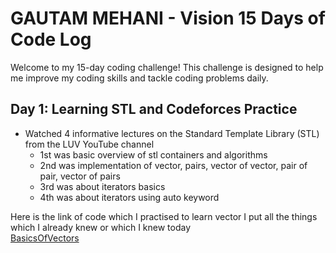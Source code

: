 # GAUTAM MEHANI - Vision 15 Days of Code Log

Welcome to my 15-day coding challenge! This challenge is designed to help me improve my coding skills and tackle coding problems daily.

## Day 1: Learning STL and Codeforces Practice

- Watched 4 informative lectures on the Standard Template Library (STL) from the LUV YouTube channel
  - 1st was basic overview of stl containers and algorithms
  - 2nd was implementation of vector, pairs, vector of vector, pair of pair, vector of pairs
  - 3rd was about iterators basics
  - 4th was about iterators using auto keyword

 Here is the link of code which I practised to learn vector I put all the things which I already knew or which I knew today <br>
 [BasicsOfVectors](https://pastebin.com/agsDBiZC)


